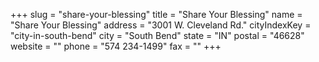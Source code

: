 +++
slug = "share-your-blessing"
title = "Share Your Blessing"
name = "Share Your Blessing"
address = "3001 W. Cleveland Rd."
cityIndexKey = "city-in-south-bend"
city = "South Bend"
state = "IN"
postal = "46628"
website = ""
phone = "574 234-1499"
fax = ""
+++
